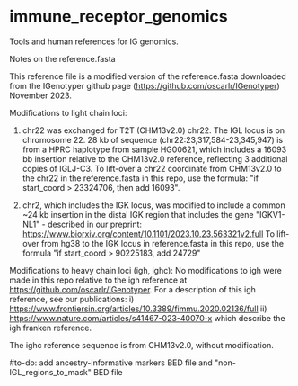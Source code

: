 # immune_receptor_genomics
Tools and human references for IG genomics. 

Notes on the reference.fasta

   This reference file is a modified version of the reference.fasta downloaded from the IGenotyper github page (https://github.com/oscarlr/IGenotyper) November 2023.

Modifications to light chain loci:
1) chr22 was exchanged for T2T (CHM13v2.0) chr22. The IGL locus is on chromosome 22.
   28 kb of sequence (chr22:23,317,584-23,345,947) is from a HPRC haplotype from sample HG00621, which includes a 16093 bb insertion relative to the CHM13v2.0 reference, reflecting 3 additional copies of IGLJ-C3.
   To lift-over a chr22 coordinate from CHM13v2.0 to the chr22 in the reference.fasta in this repo, use the formula: "if start_coord > 23324706, then add 16093".

2) chr2, which includes the IGK locus, was modified to include a common ~24 kb insertion in the distal IGK region that includes the gene "IGKV1-NL1" - described in our preprint: https://www.biorxiv.org/content/10.1101/2023.10.23.563321v2.full
To lift-over from hg38 to the IGK locus in reference.fasta in this repo, use the formula "if start_coord > 90225183, add 24729"

Modifications to heavy chain loci (igh, ighc):
   No modifications to igh were made in this repo relative to the igh reference at https://github.com/oscarlr/IGenotyper. For a description of this igh reference, see our publications:
   i) https://www.frontiersin.org/articles/10.3389/fimmu.2020.02136/full
   ii) https://www.nature.com/articles/s41467-023-40070-x
   which describe the igh franken reference.
   
   The ighc reference sequence is from CHM13v2.0, without modification.

#to-do: add ancestry-informative markers BED file and "non-IGL_regions_to_mask" BED file
